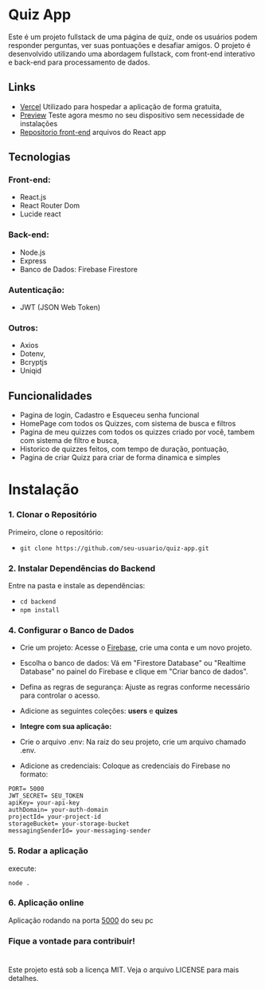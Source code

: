 # Quiz App

Este é um projeto fullstack de uma página de quiz, onde os usuários podem responder perguntas, ver suas pontuações e desafiar amigos. O projeto é desenvolvido utilizando uma abordagem fullstack, com front-end interativo e back-end para processamento de dados.

## Links

- [Vercel](https://vercel.com/) Utilizado para hospedar a aplicação de forma gratuita,
- [Preview](https://quizz-branch.vercel.app) Teste agora mesmo no seu dispositivo sem necessidade de instalações
- [Repositorio front-end](https://github.com/raphaeldev01/QuizzBranchReact) arquivos do React app

## Tecnologias

### Front-end: 
- React.js
- React Router Dom
- Lucide react
### Back-end: 
- Node.js
- Express
- Banco de Dados: Firebase Firestore
### Autenticação:
- JWT (JSON Web Token)

### Outros: 
- Axios
- Dotenv, 
- Bcryptjs
- Uniqid

## Funcionalidades

- Pagina de login, Cadastro e Esqueceu senha funcional 
- HomePage com todos os Quizzes, com sistema de busca e filtros
- Pagina de meu quizzes com todos os quizzes criado por você, tambem com sistema de filtro e busca, 
- Historico de quizzes feitos, com tempo de duração, pontuação,
- Pagina de criar Quizz para criar de forma dinamica e simples


# Instalação

### 1. Clonar o Repositório
Primeiro, clone o repositório:

- ` git clone https://github.com/seu-usuario/quiz-app.git `


### 2. Instalar Dependências do Backend
Entre na pasta e instale as dependências:

- `cd backend `
- `npm install`

### 4. Configurar o Banco de Dados

- Crie um projeto: Acesse o [Firebase](http://console.firebase.google.com/), crie uma conta e um novo projeto.
- Escolha o banco de dados: Vá em "Firestore Database" ou "Realtime Database" no painel do Firebase e clique em "Criar banco de dados".
- Defina as regras de segurança: Ajuste as regras conforme necessário para controlar o acesso. 
- Adicione as seguintes coleções: **users** e **quizes**

- **Integre com sua aplicação:**
- Crie o arquivo .env: Na raiz do seu projeto, crie um arquivo chamado .env.
- Adicione as credenciais: Coloque as credenciais do Firebase no formato:

```
PORT= 5000
JWT_SECRET= SEU_TOKEN
apiKey= your-api-key
authDomain= your-auth-domain
projectId= your-project-id
storageBucket= your-storage-bucket
messagingSenderId= your-messaging-sender
```

### 5. Rodar a aplicação
execute:

`node .`

### 6. Aplicação online

Aplicação rodando na porta [5000](http://localhost:5000) do seu pc

### Fique a vontade para contribuir! 

#

Este projeto está sob a licença MIT. Veja o arquivo LICENSE para mais detalhes.